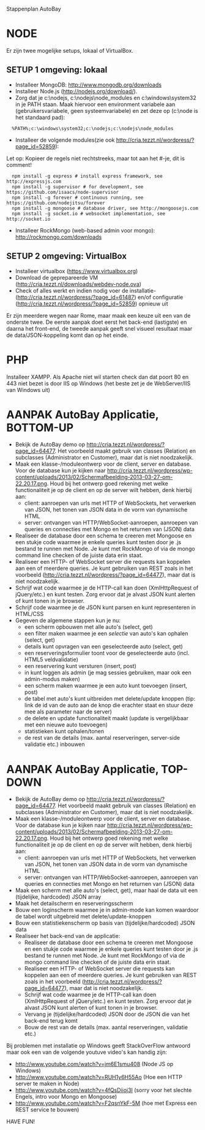 Stappenplan AutoBay

# NODE
Er zijn twee mogelijke setups, lokaal of VirtualBox.

## SETUP 1 omgeving: lokaal
* Installeer MongoDB: http://www.mongodb.org/downloads
* Installeer Node.js (http://nodejs.org/download/). 
* Zorg dat je c:\nodejs, c:\nodejs\node_modules en c:\windows\system32 in je PATH staan. Maak hiervoor een environment variabele aan (gebruikersvariabele, geen systeemvariabele) en zet deze op (c:\node is het standaard pad):

~~~
  %PATH%;c:\windows\system32;c:\nodejs;c:\nodejs\node_modules
~~~

* Installeer de volgende modules(zie ook http://cria.tezzt.nl/wordpress/?page_id=52859): 

Let op: Kopieer de regels niet rechtstreeks, maar tot aan het #-je, dit is comment! 
~~~
  npm install -g express # install express framework, see http://expressjs.com
  npm install -g supervisor # for development, see https://github.com/isaacs/node-supervisor
  npm install -g forever # continuous running, see https://github.com/nodejitsu/forever
  npm install -g mongoose # database driver, see http://mongoosejs.com
  npm install -g socket.io # websocket implementation, see http://socket.io
~~~

* Installeer RockMongo (web-based admin voor mongo): http://rockmongo.com/downloads

## SETUP 2 omgeving: VirtualBox
* Installeer virtualbox (https://www.virtualbox.org)
* Download de geprepareerde VM (http://cria.tezzt.nl/downloads/webdev-node.ova)
* Check of alles werkt en indien nodig voer de installatie- (http://cria.tezzt.nl/wordpress/?page_id=61487) en/of configuratie (http://cria.tezzt.nl/wordpress/?page_id=52859) opnieuw uit

Er zijn meerdere wegen naar Rome, maar maak een keuze uit een van de onderste twee. De eerste aanpak doet eerst het back-end (lastigste) en daarna het front-end, de tweede aanpak geeft snel visueel resultaat maar de data/JSON-koppeling komt dan op het einde.

# PHP
Installeer XAMPP. Als Apache niet wil starten check dan dat poort 80 en 443 niet bezet is door IIS op Windows (het beste zet je de WebServer/IIS van Windows uit)

# AANPAK AutoBay Applicatie, BOTTOM-UP

* Bekijk de AutoBay demo op http://cria.tezzt.nl/wordpress/?page_id=64477. Het voorbeeld maakt gebruik van classes (Relation) en subclasses (Administrator en Customer), maar dat is niet noodzakelijk. 
* Maak een klasse-/moduleontwerp voor de client, server en database. Voor de database kun je kijken naar http://cria.tezzt.nl/wordpress/wp-content/uploads/2013/02/Schermafbeelding-2013-03-27-om-22.20.17.png. Houd bij het ontwerp goed rekening met welke functionaliteit je op de client en op de server wilt hebben, denk hierbij aan:
  - client: aanroepen van urls met HTTP of WebSockets, het verwerken van JSON, het tonen van JSON data in de vorm van dynamische HTML
  - server: ontvangen van HTTP/WebSocket-aanroepen, aanroepen van queries en connecties met Mongo en het returnen van (JSON) data
* Realiseer de database door een schema te creeren met Mongoose en een stukje code waarmee je enkele queries kunt testen door je .js bestand te runnen met Node. Je kunt met RockMongo of via de mongo command line checken of de juiste data erin staat.
* Realiseer een HTTP- of WebSocket server die requests kan koppelen aan een of meerdere queries. Je kunt gebruiken van REST zoals in het voorbeeld (http://cria.tezzt.nl/wordpress/?page_id=64477), maar dat is niet noodzakelijk. 
* Schrijf wat code waarmee je de HTTP-call kan doen (XmlHttpRequest of jQuery/etc.) en kunt testen. Zorg ervoor dat je alvast JSON kunt alerten of kunt tonen in je browser.
* Schrijf code waarmee je de JSON kunt parsen en kunt representeren in HTML/CSS
* Gegeven de algemene stappen kun je nu:
  - een scherm opbouwen met alle auto's (select, get)
  - een filter maken waarmee je een _selectie_ van auto's kan ophalen (select, get)
  - details kunt opvragen van een geselecteerde auto (select, get)
  - een reserveringsformulier toont voor de geselecteerde auto (incl. HTML5 veldvalidatie)
  - een reservering kunt versturen (insert, post)
  - in kunt loggen als admin (je mag sessies gebruiken, maar ook een admin-modus maken)
  - een scherm maken waarmee je een auto kunt toevoegen (insert, post)
  - de tabel met auto's kunt uitbreiden met delete/update knoppen (tip: link de id van de auto aan de knop die erachter staat en stuur deze mee als parameter naar de server)
  - de delete en update functionaliteit maakt (update is vergelijkbaar met een nieuwe auto toevoegen)
  - statistieken kunt ophalen/tonen 
  - de rest van de details (max. aantal reserveringen, server-side validatie etc.) inbouwen

# AANPAK AutoBay Applicatie, TOP-DOWN
* Bekijk de AutoBay demo op http://cria.tezzt.nl/wordpress/?page_id=64477. Het voorbeeld maakt gebruik van classes (Relation) en subclasses (Administrator en Customer), maar dat is niet noodzakelijk. 
* Maak een klasse-/moduleontwerp voor de client, server en database. Voor de database kun je kijken naar http://cria.tezzt.nl/wordpress/wp-content/uploads/2013/02/Schermafbeelding-2013-03-27-om-22.20.17.png. Houd bij het ontwerp goed rekening met welke functionaliteit je op de client en op de server wilt hebben, denk hierbij aan:
  - client: aanroepen van urls met HTTP of WebSockets, het verwerken van JSON, het tonen van JSON data in de vorm van dynamische HTML
  - server: ontvangen van HTTP/WebSocket-aanroepen, aanroepen van queries en connecties met Mongo en het returnen van (JSON) data
* Maak een scherm met alle auto's (select, get), maar haal de data uit een (tijdelijke, hardcoded) JSON array
* Maak het detailscherm en reserveringsscherm
* Bouw een loginscherm waarmee je in admin-mode kan komen waardoor de tabel wordt uitgebreid met delete/update-knoppen
* Bouw een statistiekenscherm op basis van (tijdelijke/hardcoded) JSON data
* Realiseer het back-end van de applicatie:
  - Realiseer de database door een schema te creeren met Mongoose en een stukje code waarmee je enkele queries kunt testen door je .js bestand te runnen met Node. Je kunt met RockMongo of via de mongo command line checken of de juiste data erin staat.
  - Realiseer een HTTP- of WebSocket server die requests kan koppelen aan een of meerdere queries. Je kunt gebruiken van REST zoals in het voorbeeld (http://cria.tezzt.nl/wordpress/?page_id=64477), maar dat is niet noodzakelijk. 
  - Schrijf wat code waarmee je de HTTP-call kan doen (XmlHttpRequest of jQuery/etc.) en kunt testen. Zorg ervoor dat je alvast JSON kunt alerten of kunt tonen in je browser.
  - Vervang je (tijdelijke/hardcoded) JSON door de JSON die van het back-end terug komt
  - Bouw de rest van de details (max. aantal reserveringen, validatie etc.) 

Bij problemen met installatie op Windows geeft StackOverFlow antwoord maar ook een van de volgende youtuve video's kan handig zijn:
* http://www.youtube.com/watch?v=jm6E1smu408 (Node JS op Windows)
* http://www.youtube.com/watch?v=RUH1y6H55Ao (Hoe een HTTP server te maken in Node)
* http://www.youtube.com/watch?v=4fQsDiioj3I (sorry voor het slechte Engels, intro voor Mongo en Mongoose)
* http://www.youtube.com/watch?v=F2qsnYkF-5M (hoe met Express een REST service te bouwen)

HAVE FUN!
